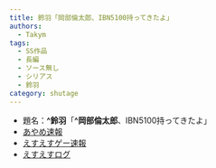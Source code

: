```yaml
---
title: 鈴羽「岡部倫太郎、IBN5100持ってきたよ」
authors:
  - Takym
tags:
  - SS作品
  - 長編
  - ソース無し
  - シリアス
  - 鈴羽
category: shutage
---
```

- 題名：**^鈴羽**「**^岡部倫太郎**、IBN5100持ってきたよ」
- [あやめ速報](https://ayamevip.com/archives/47267164.html)
- [えすえすゲー速報](https://h616r825.livedoor.blog/archives/36588379.html)
- [えすえすログ](http://s2-log.com/archives/37338666.html)
